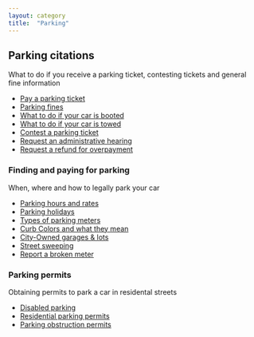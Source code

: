 ```yaml
---
layout: category
title:  "Parking"
---
```



## Parking citations

What to do if you receive a parking ticket, contesting tickets and general fine information

* [Pay a parking ticket](/utilities-streets/parking/pay-parking-ticket)
* [Parking fines](/utilities-streets/parking/parking-fines)
* [What to do if your car is booted](/utilities-streets/parking/car-booted)
* [What to do if your car is towed](/utilities-streets/parking/car-towed)
* [Contest a parking ticket](/utilities-streets/parking/contest-ticket)
* [Request an administrative hearing](/utilities-streets/parking/request-hearing)
* [Request a refund for overpayment](/utilities-streets/parking/request-refund)

### Finding and paying for parking

When, where and how to legally park your car

* [Parking hours and rates](/utilities-streets/parking/parking-hours-and-rates)
* [Parking holidays](/utilities-streets/parking/parking-holidays)
* [Types of parking meters](/utilities-streets/parking/parking-meters)
* [Curb Colors and what they mean](/utilities-streets/parking/curb-colors)
* [City-Owned garages & lots](/utilities-streets/parking/city-garages-lots)
* [Street sweeping](/utilities-streets/parking/street-sweeping)
* [Report a broken meter](/utilities-streets/parking/report-broken-meter)

### Parking permits

Obtaining permits to park a car in residental streets

* [Disabled parking](/utilities-streets/parking/disabled-parking)
* [Residential parking permits](/utilities-streets/parking/residential-parking-permits)
* [Parking obstruction permits](/utilities-streets/parking/parking-obstruction-permits)

